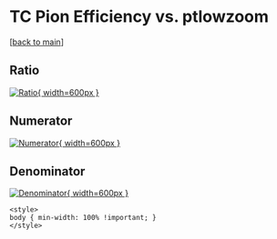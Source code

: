 # TC Pion Efficiency vs. ptlowzoom

[[back to main](./)]



## Ratio

[![Ratio](../mtv/var/TC_211_eff_ptlowzoom.png){ width=600px }](../mtv/var/TC_211_eff_ptlowzoom.pdf)

## Numerator

[![Numerator](../mtv/num/TC_211_eff_ptlowzoom_num.png){ width=600px }](../mtv/num/TC_211_eff_ptlowzoom_num.pdf)

## Denominator

[![Denominator](../mtv/den/TC_211_eff_ptlowzoom_den.png){ width=600px }](../mtv/den/TC_211_eff_ptlowzoom_den.pdf)


``` {=html}
<style>
body { min-width: 100% !important; }
</style>
```
